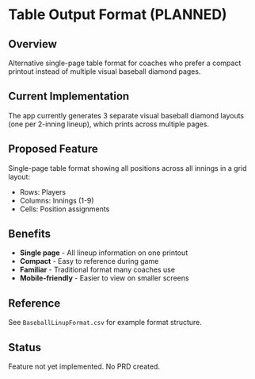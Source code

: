 # Table Output Format (PLANNED)

## Overview
Alternative single-page table format for coaches who prefer a compact printout instead of multiple visual baseball diamond pages.

## Current Implementation
The app currently generates 3 separate visual baseball diamond layouts (one per 2-inning lineup), which prints across multiple pages.

## Proposed Feature
Single-page table format showing all positions across all innings in a grid layout:
- Rows: Players
- Columns: Innings (1-9)
- Cells: Position assignments

## Benefits
- **Single page** - All lineup information on one printout
- **Compact** - Easy to reference during game
- **Familiar** - Traditional format many coaches use
- **Mobile-friendly** - Easier to view on smaller screens

## Reference
See `BaseballLinupFormat.csv` for example format structure.

## Status
Feature not yet implemented. No PRD created.
